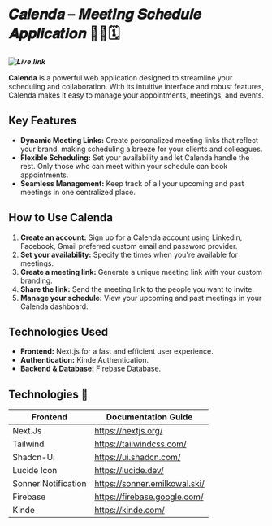 # 𝑪𝒂𝒍𝒆𝒏𝒅𝒂 – 𝑴𝒆𝒆𝒕𝒊𝒏𝒈 𝑺𝒄𝒉𝒆𝒅𝒖𝒍𝒆 𝑨𝒑𝒑𝒍𝒊𝒄𝒂𝒕𝒊𝒐𝒏 🎥📅🗓️ 
![𝑳𝒊𝒗𝒆 𝒍𝒊𝒏𝒌](https://calendas.vercel.app/)

**Calenda** is a powerful web application designed to streamline your scheduling and collaboration. With its intuitive interface and robust features, Calenda makes it easy to manage your appointments, meetings, and events.

## Key Features

* **Dynamic Meeting Links:** Create personalized meeting links that reflect your brand, making scheduling a breeze for your clients and colleagues.
* **Flexible Scheduling:** Set your availability and let Calenda handle the rest. Only those who can meet within your schedule can book appointments.
* **Seamless Management:** Keep track of all your upcoming and past meetings in one centralized place.


## How to Use Calenda

1. **Create an account:** Sign up for a Calenda account using Linkedin, Facebook, Gmail  preferred custom email and password provider.
2. **Set your availability:** Specify the times when you're available for meetings.
3. **Create a meeting link:** Generate a unique meeting link with your custom branding.
4. **Share the link:** Send the meeting link to the people you want to invite.
5. **Manage your schedule:** View your upcoming and past meetings in your Calenda dashboard.

## Technologies Used

* **Frontend:** Next.js for a fast and efficient user experience.
* **Authentication:**  Kinde Authentication.
* **Backend & Database:**  Firebase Database.



## Technologies 🚩

| Frontend | Documentation Guide |
| ------ | ------ |
| Next.Js | https://nextjs.org/|
| Tailwind | https://tailwindcss.com/ |
| Shadcn-Ui |https://ui.shadcn.com/|
| Lucide Icon | https://lucide.dev/ |
| Sonner Notification | https://sonner.emilkowal.ski/ |
| Firebase               |https://firebase.google.com/|
| Kinde               |https://kinde.com/|


